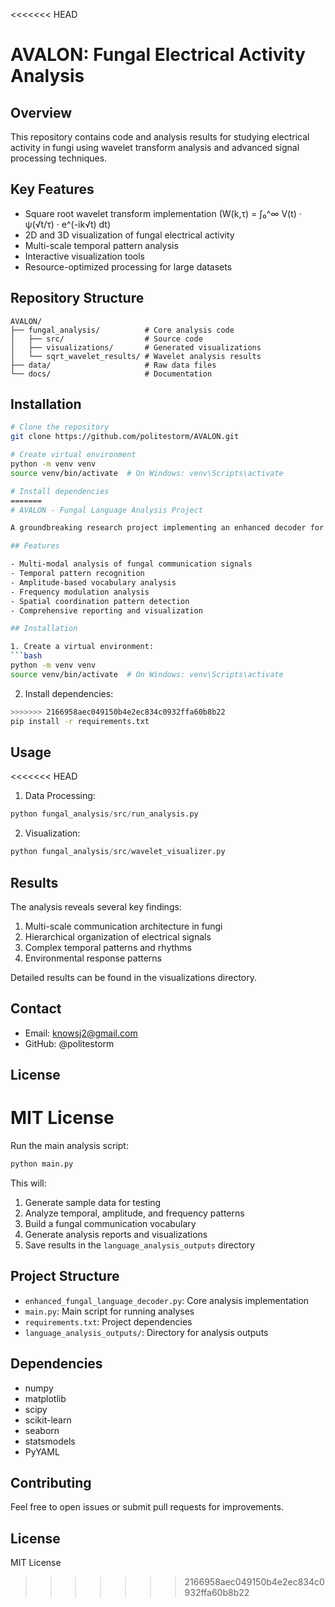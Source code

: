 <<<<<<< HEAD
# AVALON: Fungal Electrical Activity Analysis

## Overview
This repository contains code and analysis results for studying electrical activity in fungi using wavelet transform analysis and advanced signal processing techniques.

## Key Features
- Square root wavelet transform implementation (W(k,τ) = ∫₀^∞ V(t) · ψ(√t/τ) · e^(-ik√t) dt)
- 2D and 3D visualization of fungal electrical activity
- Multi-scale temporal pattern analysis
- Interactive visualization tools
- Resource-optimized processing for large datasets

## Repository Structure
```
AVALON/
├── fungal_analysis/          # Core analysis code
│   ├── src/                  # Source code
│   ├── visualizations/       # Generated visualizations
│   └── sqrt_wavelet_results/ # Wavelet analysis results
├── data/                     # Raw data files
└── docs/                     # Documentation
```

## Installation
```bash
# Clone the repository
git clone https://github.com/politestorm/AVALON.git

# Create virtual environment
python -m venv venv
source venv/bin/activate  # On Windows: venv\Scripts\activate

# Install dependencies
=======
# AVALON - Fungal Language Analysis Project

A groundbreaking research project implementing an enhanced decoder for analyzing fungal communication patterns based on Adamatzky's research. This represents significant life's work in understanding fungal intelligence and communication through analysis of temporal patterns, amplitude variations, frequency modulations, and spatial coordination.

## Features

- Multi-modal analysis of fungal communication signals
- Temporal pattern recognition
- Amplitude-based vocabulary analysis
- Frequency modulation analysis
- Spatial coordination pattern detection
- Comprehensive reporting and visualization

## Installation

1. Create a virtual environment:
```bash
python -m venv venv
source venv/bin/activate  # On Windows: venv\Scripts\activate
```

2. Install dependencies:
```bash
>>>>>>> 2166958aec049150b4e2ec834c0932ffa60b8b22
pip install -r requirements.txt
```

## Usage
<<<<<<< HEAD
1. Data Processing:
```python
python fungal_analysis/src/run_analysis.py
```

2. Visualization:
```python
python fungal_analysis/src/wavelet_visualizer.py
```

## Results
The analysis reveals several key findings:
1. Multi-scale communication architecture in fungi
2. Hierarchical organization of electrical signals
3. Complex temporal patterns and rhythms
4. Environmental response patterns

Detailed results can be found in the visualizations directory.

## Contact
- Email: knowsj2@gmail.com
- GitHub: @politestorm

## License
MIT License 
=======

Run the main analysis script:
```bash
python main.py
```

This will:
1. Generate sample data for testing
2. Analyze temporal, amplitude, and frequency patterns
3. Build a fungal communication vocabulary
4. Generate analysis reports and visualizations
5. Save results in the `language_analysis_outputs` directory

## Project Structure

- `enhanced_fungal_language_decoder.py`: Core analysis implementation
- `main.py`: Main script for running analyses
- `requirements.txt`: Project dependencies
- `language_analysis_outputs/`: Directory for analysis outputs

## Dependencies

- numpy
- matplotlib
- scipy
- scikit-learn
- seaborn
- statsmodels
- PyYAML

## Contributing

Feel free to open issues or submit pull requests for improvements.

## License

MIT License
>>>>>>> 2166958aec049150b4e2ec834c0932ffa60b8b22
